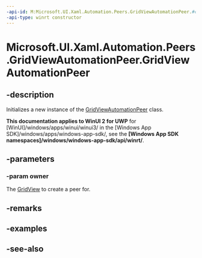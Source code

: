 ```yaml
---
-api-id: M:Microsoft.UI.Xaml.Automation.Peers.GridViewAutomationPeer.#ctor(Microsoft.UI.Xaml.Controls.GridView)
-api-type: winrt constructor
---
```


<!-- Method syntax
public GridViewAutomationPeer(Windows.UI.Xaml.Controls.GridView owner)
-->

# Microsoft.UI.Xaml.Automation.Peers.GridViewAutomationPeer.GridViewAutomationPeer

## -description
Initializes a new instance of the [GridViewAutomationPeer](gridviewautomationpeer.md) class.

**This documentation applies to WinUI 2 for UWP** for [WinUI]/windows/apps/winui/winui3/ in the [Windows App SDK]/windows/apps/windows-app-sdk/, see the **[Windows App SDK namespaces]/windows/windows-app-sdk/api/winrt/**.

## -parameters
### -param owner
The [GridView](../microsoft.ui.xaml.controls/gridview.md) to create a peer for.

## -remarks

## -examples

## -see-also
